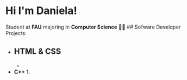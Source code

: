 # Hi I'm Daniela! 
Student at **FAU** majoring in **Computer Science**
👩‍💻 ## Sofware Developer Projects:
- **HTML & CSS** 
  -
  -
- **C++** 
  1. 
